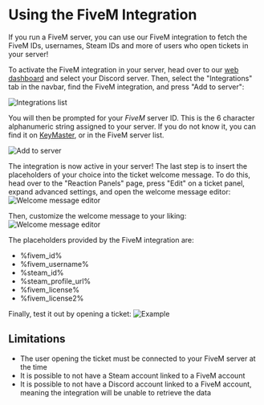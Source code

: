
# Using the FiveM Integration
If you run a FiveM server, you can use our FiveM integration to fetch the FiveM IDs, usernames, Steam IDs and more of users who open tickets in your server!

To activate the FiveM integration in your server, head over to our [web dashboard](https://panel.ticketsbot.net) and select your Discord server. Then, select the "Integrations" tab in the navbar, find the FiveM integration, and press "Add to server":

![Integrations list](/img/integrations/fivem/integrations_page.webp)

You will then be prompted for your *FiveM* server ID. This is the 6 character alphanumeric string assigned to your server. If you do not know it, you can find it on [KeyMaster](https://keymaster.fivem.net/), or in the FiveM server list.

![Add to server](/img/integrations/fivem/add_to_server.webp)

The integration is now active in your server! The last step is to insert the placeholders of your choice into the ticket welcome message. To do this, head over to the "Reaction Panels" page, press "Edit" on a ticket panel, expand advanced settings, and open the welcome message editor:
![Welcome message editor](/img/integrations/edit_welcome_message.webp)

Then, customize the welcome message to your liking:
![Welcome message editor](/img/integrations/fivem/placeholders.webp)

The placeholders provided by the FiveM integration are:
- %fivem_id%
- %fivem_username%
- %steam_id%
- %steam_profile_url%
- %fivem_license%
- %fivem_license2%

Finally, test it out by opening a ticket:
![Example](/img/integrations/fivem/welcome_message.webp)

## Limitations
- The user opening the ticket must be connected to your FiveM server at the time
- It is possible to not have a Steam account linked to a FiveM account
- It is possible to not have a Discord account linked to a FiveM account, meaning the integration will be unable to retrieve the data
